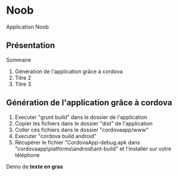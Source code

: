 Noob
========

Application Noob


Présentation
------------

Sommaire

<ol>
<li>Génération de l'application grâce à cordova</li>
<li>Titre 2</li>
<li>Titre 3</li>
</ol>


## Génération de l'application grâce à cordova ##

<ol>
<li>Executer "grunt build" dans le dossier de l'application</li>
<li>Copier les fichiers dans le dossier "dist" de l'application</li>
<li>Coller ces fichiers dans le dossier "cordovaapp/www"</li>
<li>Executer "cordova build android"</li>
<li>Récupérer le fichier "CordovaApp-debug.apk dans "cordovaapp\platforms\android\ant-build" et l'installer sur votre téléphone</li>
</ol>




Demo de __texte en gras__ 